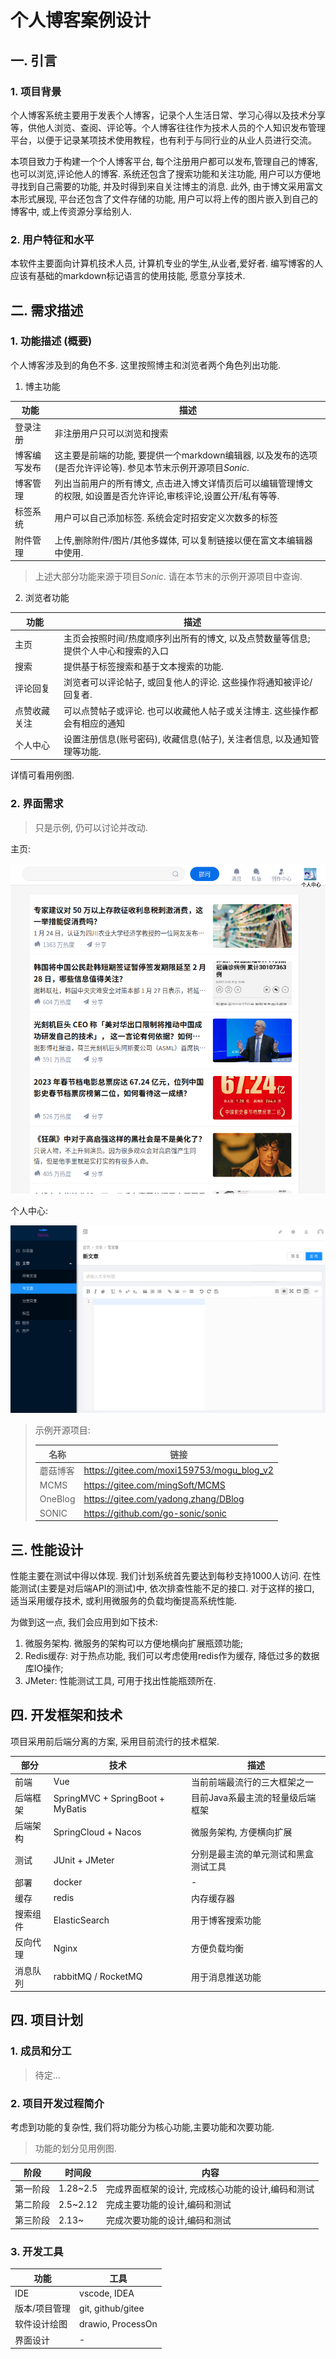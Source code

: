 # 个人博客案例设计

## 一. 引言

### 1. 项目背景

个人博客系统主要用于发表个人博客，记录个人生活日常、学习心得以及技术分享等，供他人浏览、查阅、评论等。个人博客往往作为技术人员的个人知识发布管理平台，以便于记录某项技术使用教程，也有利于与同行业的从业人员进行交流。

本项目致力于构建一个个人博客平台, 每个注册用户都可以发布,管理自己的博客, 也可以浏览,评论他人的博客. 系统还包含了搜索功能和关注功能, 用户可以方便地寻找到自己需要的功能, 并及时得到来自关注博主的消息. 此外, 由于博文采用富文本形式展现, 平台还包含了文件存储的功能, 用户可以将上传的图片嵌入到自己的博客中, 或上传资源分享给别人. 

### 2. 用户特征和水平

本软件主要面向计算机技术人员, 计算机专业的学生,从业者,爱好者. 编写博客的人应该有基础的markdown标记语言的使用技能, 愿意分享技术.


## 二. 需求描述

### 1. 功能描述 (概要)

个人博客涉及到的角色不多. 这里按照博主和浏览者两个角色列出功能. 

1. 博主功能

| 功能         | 描述                                                                                                               |
|--------------|--------------------------------------------------------------------------------------------------------------------|
| 登录注册     | 非注册用户只可以浏览和搜索                                                                                         |
| 博客编写发布 | 这主要是前端的功能, 要提供一个markdown编辑器, 以及发布的选项(是否允许评论等). 参见本节末示例开源项目*Sonic*.       |
| 博客管理     | 列出当前用户的所有博文, 点击进入博文详情页后可以编辑管理博文的权限, 如设置是否允许评论,审核评论,设置公开/私有等等. |
| 标签系统     | 用户可以自己添加标签. 系统会定时招安定义次数多的标签                                                               |
| 附件管理     | 上传,删除附件/图片/其他多媒体, 可以复制链接以便在富文本编辑器中使用.                                               |

> 上述大部分功能来源于项目*Sonic*. 请在本节末的示例开源项目中查询.


2. 浏览者功能

| 功能         | 描述                                                                                |
|--------------|-------------------------------------------------------------------------------------|
| 主页         | 主页会按照时间/热度顺序列出所有的博文, 以及点赞数量等信息; 提供个人中心和搜索的入口 |
| 搜索         | 提供基于标签搜索和基于文本搜索的功能.                                               |
| 评论回复     | 浏览者可以评论帖子, 或回复他人的评论. 这些操作将通知被评论/回复者.                  |
| 点赞收藏关注 | 可以点赞帖子或评论. 也可以收藏他人帖子或关注博主. 这些操作都会有相应的通知          |
| 个人中心     | 设置注册信息(账号密码), 收藏信息(帖子), 关注者信息, 以及通知管理等功能.             |

详情可看用例图. 

### 2. 界面需求

> 只是示例, 仍可以讨论并改动. 

主页: 

![image-20230128115454873](功能-性能-实现技术.md.asset/image-20230128115454873.png)

个人中心: 

![image-20230128115755126](功能-性能-实现技术.md.asset/image-20230128115755126.png)



> 示例开源项目:  
>
>  | 名称     | 链接                                      |
>  |----------|-------------------------------------------|
>  | 蘑菇博客 | https://gitee.com/moxi159753/mogu_blog_v2 |
>  | MCMS     | https://gitee.com/mingSoft/MCMS           |
>  | OneBlog  | https://gitee.com/yadong.zhang/DBlog      |
>  | SONIC    | https://github.com/go-sonic/sonic         |


## 三. 性能设计

性能主要在测试中得以体现. 我们计划系统首先要达到每秒支持1000人访问. 
在性能测试(主要是对后端API的测试)中, 依次排查性能不足的接口. 
对于这样的接口, 适当采用缓存技术, 或利用微服务的负载均衡提高系统性能. 

为做到这一点, 我们会应用到如下技术: 

1. 微服务架构. 微服务的架构可以方便地横向扩展瓶颈功能; 
2. Redis缓存: 对于热点功能, 我们可以考虑使用redis作为缓存, 降低过多的数据库IO操作;
3. JMeter: 性能测试工具, 可用于找出性能瓶颈所在. 


## 四. 开发框架和技术

项目采用前后端分离的方案, 采用目前流行的技术框架. 

| 部分     | 技术                             | 描述                                 |
|----------|----------------------------------|--------------------------------------|
| 前端     | Vue                              | 当前前端最流行的三大框架之一         |
| 后端框架 | SpringMVC + SpringBoot + MyBatis | 目前Java系最主流的轻量级后端框架     |
| 后端架构 | SpringCloud + Nacos              | 微服务架构, 方便横向扩展             |
| 测试     | JUnit + JMeter                   | 分别是最主流的单元测试和黑盒测试工具 |
| 部署     | docker                           | -                                    |
| 缓存     | redis                            | 内存缓存器                           |
| 搜索组件 | ElasticSearch                    | 用于博客搜索功能                     |
| 反向代理 | Nginx                            | 方便负载均衡                         |
| 消息队列 | rabbitMQ / RocketMQ              | 用于消息推送功能                     |

## 四. 项目计划

### 1. 成员和分工

> 待定...

### 2. 项目开发过程简介

考虑到功能的复杂性, 我们将功能分为核心功能,主要功能和次要功能. 

> 功能的划分见用例图.

| 阶段     | 时间段   | 内容                                              |
|----------|----------|---------------------------------------------------|
| 第一阶段 | 1.28~2.5 | 完成界面框架的设计, 完成核心功能的设计,编码和测试 |
| 第二阶段 | 2.5~2.12 | 完成主要功能的设计,编码和测试                     |
| 第三阶段 | 2.13~    | 完成次要功能的设计,编码和测试                     |

### 3. 开发工具

| 功能          | 工具              |
|---------------|-------------------|
| IDE           | vscode, IDEA      |
| 版本/项目管理 | git, github/gitee |
| 软件设计绘图  | drawio, ProcessOn |
| 界面设计      | -                 |

